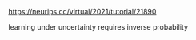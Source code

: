 
https://neurips.cc/virtual/2021/tutorial/21890

learning under uncertainty requires inverse probability


